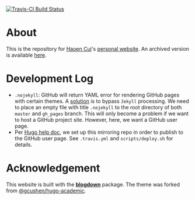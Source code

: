 [![Travis-CI Build Status](https://travis-ci.org/Haoen-Cui/personal-website.svg?branch=master)](https://travis-ci.org/Haoen-Cui/personal-website)

# About

This is the repository for [Haoen Cui](https://www.linkedin.com/in/haoencui/)'s [personal website](haoen-cui.github.io). An archived version is available [here](https://github.com/Haoen-Cui/haoen-cui.github.io/tree/master/_archive). 

# Development Log

- `.nojekyll`: GitHub will return YAML error for rendering GitHub pages with certain themes. A [solution](https://github.blog/2009-12-29-bypassing-jekyll-on-github-pages/) is to bypass `Jekyll` processing. We need to place an empty file with title `.nojekyll` to the root directory of both `master` and `gh_pages` branch. This will only become a problem if we want to host a GitHub project site. However, here, we want a GitHub user page.
- Per [Hugo help doc](https://gohugo.io/hosting-and-deployment/hosting-on-github/#stepbystep-instructions), we set up this mirroring repo in order to publish to the GitHub user page. See `.travis.yml` and `scripts/deploy.sh` for details.

# Acknowledgement

This website is built with the [**blogdown**](https://github.com/rstudio/blogdown) package. The theme was forked from [@gcushen/hugo-academic](https://github.com/gcushen/hugo-academic).
